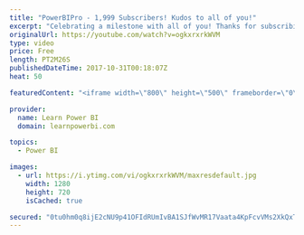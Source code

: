 ```yaml
---
title: "PowerBIPro - 1,999 Subscribers! Kudos to all of you!"
excerpt: "Celebrating a milestone with all of you! Thanks for subscribing. Keep me busy by asking all of your Power BI questions in comments or in the Live Talk Power BI sessions on Fridays.  ===Most Popular Playlists=== • Power BI Beginner Tutorial: https://goo.gl/KRRkPG • Ultimate Calendar: https://goo.gl/pyki4K"
originalUrl: https://youtube.com/watch?v=ogkxrxrkWVM
type: video
price: Free
length: PT2M26S
publishedDateTime: 2017-10-31T00:18:07Z
heat: 50

featuredContent: "<iframe width=\"800\" height=\"500\" frameborder=\"0\" src=\"https://www.youtube.com/embed/ogkxrxrkWVM\" allow=\"accelerometer; autoplay; encrypted-media; gyroscope; picture-in-picture\" allowfullscreen></iframe>"

provider:
  name: Learn Power BI
  domain: learnpowerbi.com

topics:
  - Power BI

images:
  - url: https://i.ytimg.com/vi/ogkxrxrkWVM/maxresdefault.jpg
    width: 1280
    height: 720
    isCached: true

secured: "0tu0hm0q8ijE2cNU9p41OFIdRUmIvBA1SJfWvMR17Vaata4KpFcvVMs2XkQxTfnjq4jrFVyme+845af+CyoxwM5LtzjXnQ1sGbT5f7qFDGYXgs6s7KFglsE2G6cQSPle45yPKZNZUwtOKhDp7fOWGpsw5w3cLlz4f9rh8rftn3FucgXtHMSUfvPU6g3Ih3YPAXqHNvW+6WJCSuG8y+dut0i/6oLKu9BopAQz63zMSSVexOCp9Q4AMZx5jZfhCcgM3n9IuAJ/ysVk/BDJkrUIyuDLaV9+zTToXSVHphK5eRsQe10LL7K6F6DPHVN+azOXxpGn/Zad21F60T4V0LqOSvOz9FVnIinti0S9xmyiwF3Fo3nppwJWxrjxGjiwitKshcD9Qj7MFPApd6aCgmkcJhEwSzI7Dm4Oy/HKJmhmpVE=;/tKDDJ11ZIECw0RNzNbz/A=="
---
```


